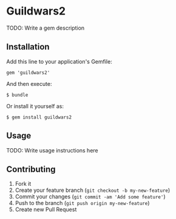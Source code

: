 # Guildwars2

TODO: Write a gem description

## Installation

Add this line to your application's Gemfile:

    gem 'guildwars2'

And then execute:

    $ bundle

Or install it yourself as:

    $ gem install guildwars2

## Usage

TODO: Write usage instructions here

## Contributing

1. Fork it
2. Create your feature branch (`git checkout -b my-new-feature`)
3. Commit your changes (`git commit -am 'Add some feature'`)
4. Push to the branch (`git push origin my-new-feature`)
5. Create new Pull Request
